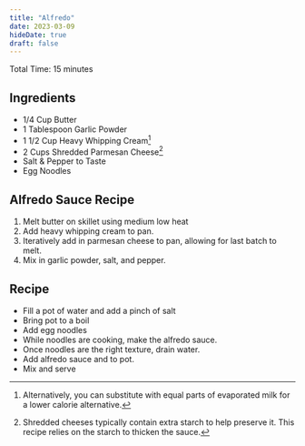 ```yaml
---
title: "Alfredo"
date: 2023-03-09
hideDate: true
draft: false
---
```


Total Time: 15 minutes

## Ingredients

- 1/4 Cup Butter
- 1 Tablespoon Garlic Powder
- 1 1/2 Cup Heavy Whipping Cream[^1]
- 2 Cups Shredded Parmesan Cheese[^2]
- Salt & Pepper to Taste
- Egg Noodles

## Alfredo Sauce Recipe

1. Melt butter on skillet using medium low heat
2. Add heavy whipping cream to pan.
3. Iteratively add in parmesan cheese to pan, allowing for last batch to melt.
4. Mix in garlic powder, salt, and pepper.

## Recipe

- Fill a pot of water and add a pinch of salt
- Bring pot to a boil
- Add egg noodles
- While noodles are cooking, make the alfredo sauce.
- Once noodles are the right texture, drain water.
- Add alfredo sauce and to pot.
- Mix and serve

[^1]: Alternatively, you can substitute with equal parts of evaporated milk for a lower calorie alternative.
[^2]: Shredded cheeses typically contain extra starch to help preserve it. This recipe relies on the starch to thicken the sauce.
